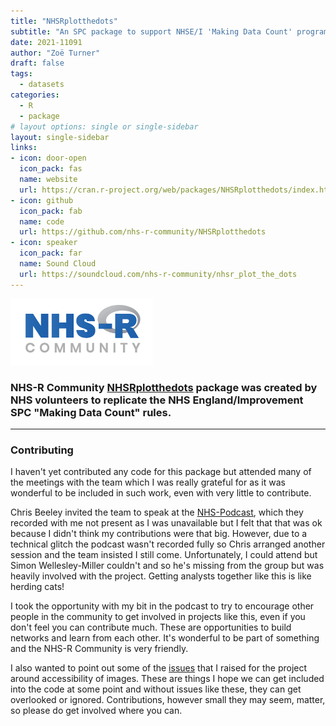 ```yaml
---
title: "NHSRplotthedots"
subtitle: "An SPC package to support NHSE/I 'Making Data Count' programme and something I contributed more by attending the meetings and talking about the package"
date: 2021-11091
author: "Zoë Turner"
draft: false
tags:
  - datasets
categories:
  - R
  - package
# layout options: single or single-sidebar
layout: single-sidebar
links:
- icon: door-open
  icon_pack: fas
  name: website
  url: https://cran.r-project.org/web/packages/NHSRplotthedots/index.html
- icon: github
  icon_pack: fab
  name: code
  url: https://github.com/nhs-r-community/NHSRplotthedots
- icon: speaker
  icon_pack: far
  name: Sound Cloud
  url: https://soundcloud.com/nhs-r-community/nhsr_plot_the_dots
---
```


![NHS-R Community](featured-hex.png)

### NHS-R Community [NHSRplotthedots](https://github.com/nhs-r-community/NHSRplotthedots) package was created by NHS volunteers to replicate the NHS England/Improvement SPC "Making Data Count" rules.
---

### Contributing

I haven't yet contributed any code for this package but attended many of the meetings with the team which I was really grateful for as it was wonderful to be included in such work, even with very little to contribute.

Chris Beeley invited the team to speak at the [NHS-Podcast](https://soundcloud.com/nhs-r-community/nhsr_plot_the_dots), which they recorded with me not present as I was unavailable but I felt that that was ok because I didn't think my contributions were that big. However, due to a technical glitch the podcast wasn't recorded fully so Chris arranged another session and the team insisted I still come. Unfortunately, I could attend but Simon Wellesley-Miller couldn't and so he's missing from the group but was heavily involved with the project. Getting analysts together like this is like herding cats!

I took the opportunity with my bit in the podcast to try to encourage other people in the community to get involved in projects like this, even if you don't feel you can contribute much. These are opportunities to build networks and learn from each other. It's wonderful to be part of something and the NHS-R Community is very friendly.

I also wanted to point out some of the [issues](https://github.com/nhs-r-community/NHSRplotthedots/issues) that I raised for the project around accessibility of images. These are things I hope we can get included into the code at some point and without issues like these, they can get overlooked or ignored. Contributions, however small they may seem, matter, so please do get involved where you can.
